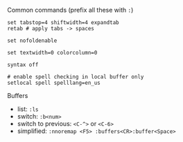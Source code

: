 Common commands (prefix all these with `:`)

```
set tabstop=4 shiftwidth=4 expandtab
retab # apply tabs -> spaces

set nofoldenable

set textwidth=0 colorcolumn=0

syntax off

# enable spell checking in local buffer only
setlocal spell spelllang=en_us
```

Buffers

* list: `:ls`
* switch: `:b<num>` 
* switch to previous: `<C-^>` or `<C-6>`
* simplified: `:nnoremap <F5> :buffers<CR>:buffer<Space>`
